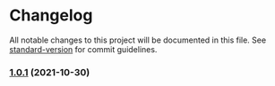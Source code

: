 # Changelog

All notable changes to this project will be documented in this file. See [standard-version](https://github.com/conventional-changelog/standard-version) for commit guidelines.

### [1.0.1](https://github.com/fernandoaabel/ngx-advanced-material-table/compare/v1.0.0...v1.0.1) (2021-10-30)
